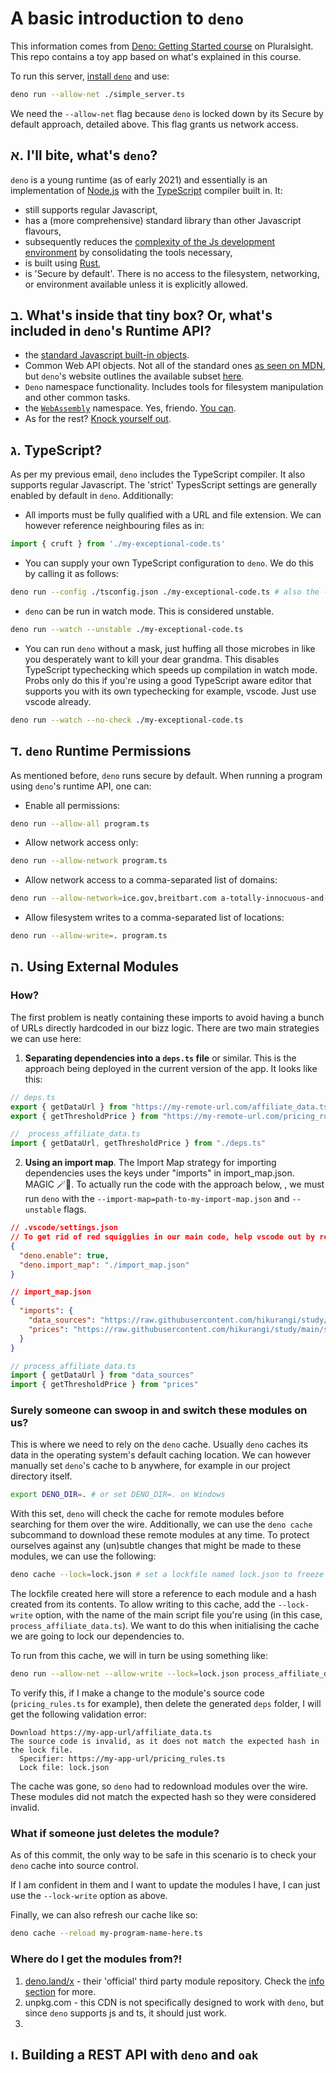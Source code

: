# A basic introduction to `deno`
This information comes from [Deno: Getting Started course](https://app.pluralsight.com/library/courses/a226fcad-788f-43d1-9dc5-c39d4a6dd4b8/table-of-contents) on Pluralsight. This repo contains a toy app based on what's explained in this course.

To run this server, [install `deno`](https://deno.land/manual/getting_started/installation) and use:
```bash
deno run --allow-net ./simple_server.ts
```
We need the `--allow-net` flag because `deno` is locked down by its Secure by default approach, detailed above. This flag grants us network access.

## א. I'll bite, what's `deno`?
`deno` is a young runtime (as of early 2021) and essentially is an implementation of [Node.js](https://nodejs.org) with the  [TypeScript](https://www.typescriptlang.org/) compiler built in. It:
- still supports regular Javascript,
- has a (more comprehensive) standard library than other Javascript flavours,
- subsequently reduces the [complexity of the Js development environment](https://changelog.com/jsparty/89) by consolidating the tools necessary,
- is built using [Rust](https://www.rust-lang.org/),
- is 'Secure by default'. There is no access to the filesystem, networking, or environment available unless it is explicitly allowed.

## ב. What's inside that tiny box? Or, what's included in `deno`'s Runtime API?
- the [standard Javascript built-in objects](https://developer.mozilla.org/en-US/docs/Web/JavaScript/Reference/Global_Objects).
- Common Web API objects. Not all of the standard ones [as seen on MDN](https://developer.mozilla.org/en-US/docs/Web/API), but `deno`'s website outlines the available subset [here](https://doc.deno.land/https/raw.githubusercontent.com/denoland/deno/master/cli/dts/lib.deno.shared_globals.d.ts).
- `Deno` namespace functionality. Includes tools for filesystem manipulation and other common tasks.
- the [`WebAssembly`](https://webassembly.org/) namespace. Yes, friendo. [You can](https://deno.land/manual/getting_started/webassembly).
- As for the rest? [Knock yourself out](https://doc.deno.land/builtin/stable).

## ג. TypeScript?
As per my previous email, `deno` includes the TypeScript compiler. It also supports regular Javascript. The 'strict' TypesScript settings are generally enabled by default in `deno`. Additionally:

- All imports must be fully qualified with a URL and file extension. We can however reference neighbouring files as in:
```ts
import { cruft } from './my-exceptional-code.ts'
```

- You can supply your own TypeScript configuration to `deno`. We do this by calling it as follows:
```bash
deno run --config ./tsconfig.json ./my-exceptional-code.ts # also the -c flag works
````

- `deno` can be run in watch mode. This is considered unstable.
```bash
deno run --watch --unstable ./my-exceptional-code.ts
```

- You can run `deno` without a mask, just huffing all those microbes in like you desperately want to kill your dear grandma. This disables TypeScript typechecking which speeds up compilation in watch mode. Probs only do this if you're using a good TypeScript aware editor that supports you with its own typechecking for example, vscode. Just use vscode already.
```bash
deno run --watch --no-check ./my-exceptional-code.ts
```

## ד. `deno` Runtime Permissions
As mentioned before, `deno` runs secure by default. When running a program using `deno`'s runtime API, one can:
- Enable all permissions:
```bash
deno run --allow-all program.ts
```
- Allow network access only:
```bash
deno run --allow-network program.ts
```
- Allow network access to a comma-separated list of domains:
```bash
deno run --allow-network=ice.gov,breitbart.com a-totally-innocuous-and-very-safe-script.ts
```
- Allow filesystem writes to a comma-separated list of locations:
```bash
deno run --allow-write=. program.ts
```

## ה. Using External Modules
### How?
The first problem is neatly containing these imports to avoid having a bunch of URLs directly hardcoded in our bizz logic. There are two main strategies we can use here:
1. **Separating dependencies into a `deps.ts` file** or similar. This is the approach being deployed in the current version of the app. It looks like this:
```ts
// deps.ts
export { getDataUrl } from "https://my-remote-url.com/affiliate_data.ts"
export { getThresholdPrice } from "https://my-remote-url.com/pricing_rules.ts"

//  process_affiliate_data.ts
import { getDataUrl, getThresholdPrice } from "./deps.ts"
```
2. **Using an import map**. The Import Map strategy for importing dependencies uses the keys under "imports" in import_map.json. MAGIC 🪄🔮. To actually run the code with the approach below, , we must run `deno` with the `--import-map=path-to-my-import-map.json` and `--unstable` flags. 
```json
// .vscode/settings.json
// To get rid of red squigglies in our main code, help vscode out by referencing the import map.
{
  "deno.enable": true,
  "deno.import_map": "./import_map.json"
}

// import_map.json
{
  "imports": {
    "data_sources": "https://raw.githubusercontent.com/hikurangi/study/main/small-apps/deno-server-example/affiliate_data.ts",
    "prices": "https://raw.githubusercontent.com/hikurangi/study/main/small-apps/deno-server-example/pricing_rules.ts"
  }
}
```
```ts
// process_affiliate_data.ts
import { getDataUrl } from "data_sources"
import { getThresholdPrice } from "prices"
```
### Surely someone can swoop in and switch these modules on us?
This is where we need to rely on the `deno` cache. Usually `deno` caches its data in the operating system's default caching location. We can however manually set `deno`'s cache to b anywhere, for example in our project directory itself.
```bash
export DENO_DIR=. # or set DENO_DIR=. on Windows
```
With this set, `deno` will check the cache for remote modules before searching for them over the wire.
Additionally, we can use the `deno cache` subcommand to download these remote modules at any time. To protect ourselves against any (un)subtle changes that might be made to these modules, we can use the following:
```bash
deno cache --lock=lock.json # set a lockfile named lock.json to freeze dependencies as they currently are.
```
The lockfile created here will store a reference to each module and a hash created from its contents. To allow writing to this cache, add the `--lock-write` option, with the name of the main script file you're using (in this case, `process_affiliate_data.ts`). We want to do this when initialising the cache we are going to lock our dependencies to.

To run from this cache, we will in turn be using something like:
```bash
deno run --allow-net --allow-write --lock=lock.json process_affiliate_data.ts 5
````

To verify this, if I make a change to the module's source code (`pricing_rules.ts` for example), then delete the generated `deps` folder, I will get the following validation error:
```
Download https://my-app-url/affiliate_data.ts
The source code is invalid, as it does not match the expected hash in the lock file.
  Specifier: https://my-app-url/pricing_rules.ts
  Lock file: lock.json
```
The cache was gone, so `deno` had to redownload modules over the wire. These modules did not match the expected hash so they were considered invalid.

### What if someone just deletes the module?
As of this commit, the only way to be safe in this scenario is to check your `deno` cache into source control.

If I am confident in them and I want to update the modules I have, I can just use the `--lock-write` option as above.

Finally, we can also refresh our cache like so:
```bash
deno cache --reload my-program-name-here.ts
```

### Where do I get the modules from?!
1.  [deno.land/x](https://deno.land/x) - their 'official' third party module repository. Check the [info section](https://deno.land/x#info) for more.
2. unpkg.com - this CDN is not specifically designed to work with `deno`, but since `deno` supports js and ts, it should just work.
3. 

## ו. Building a REST API with `deno` and `oak`
